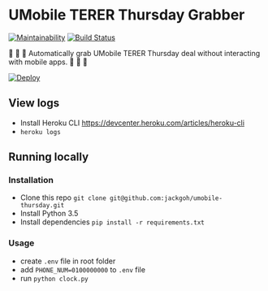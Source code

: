 # UMobile TERER Thursday Grabber
[![Maintainability](https://api.codeclimate.com/v1/badges/d54491e0402f4e021a0b/maintainability)](https://codeclimate.com/github/jackgoh/umobile-thursday/maintainability)
[![Build Status](https://travis-ci.org/jackgoh/umobile-thursday.svg?branch=master)](https://travis-ci.org/jackgoh/umobile-thursday)

🍕 🍪 🍿 Automatically grab UMobile TERER Thursday deal without interacting with mobile apps. 🌭 🍔 🍟

[![Deploy](https://www.herokucdn.com/deploy/button.svg)](https://heroku.com/deploy)

## View logs
- Install Heroku CLI https://devcenter.heroku.com/articles/heroku-cli
- `heroku logs` 

## Running locally 
### Installation
- Clone this repo `git clone git@github.com:jackgoh/umobile-thursday.git` 
- Install Python 3.5 
- Install dependencies `pip install -r requirements.txt`

### Usage 
- create `.env` file in root folder
- add `PHONE_NUM=0100000000` to `.env` file
- run `python clock.py`